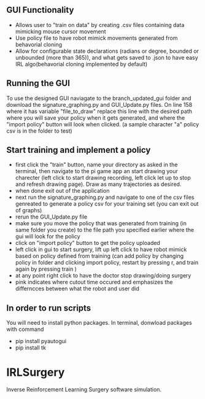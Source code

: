 

## GUI Functionality
- Allows user to "train on data" by creating .csv files containing data mimicking mouse cursor movement 
- Use policy file to have robot mimick movements generated from behavorial cloning
- Allow for configurable state declarations (radians or degree, bounded or unbounded (more than 365)), and what gets saved to .json to have easy IRL algo(behavorial cloning implemented by default)

## Running the GUI
To use the designed GUI naviagate to the branch_updated_gui folder and download the signature_graphing.py and GUI_Update.py files. 
On line 158 where it has variable "file_to_draw" replace this line with the desired path where you will save your policy when it gets generated, and where the "import policy" button will look when clicked. (a sample character "a" policy csv is in the folder to test)
 
 ## Start training and implement a policy
- first click the "train" button, name your directory as asked in the terminal, then navigate to the pi game app an start drawing your charecter (left click to start drawing recording, left click let up to stop and refresh drawing page). Draw as many trajectories as desired.
- when done exit out of the application
- next run the signature_graphing.py and navigate to one of the csv files genreated to generate a policy csv for your training set (you can exit out of graphs)
- rerun the GUI_Update.py file
- make sure you move the policy that was generated from training (in same folder you create) to the file path you specified earlier where the gui will look for the policy 
- click on "import policy" button to get the policy uploaded
- left click in gui to start surgery, lift up left click to have robot mimick based on policy defined from training (can add policy by changing policy in folder and clicking import policy, restart by pressing r, and train again by pressing train )
- at any point right click to have the doctor stop drawing/doing surgery
- pink indicates where cutout time occured and emphasizes the differncces between what the robot and user did

## In order to run scripts
You will need to install python packages. 
In terminal, donwload packages with command
- pip install pyautogui
- pip install tk

# IRLSurgery
Inverse Reinforcement Learning Surgery software simulation.
